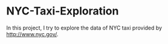 # NYC-Taxi-Exploration
In this project, I try to explore the data of NYC taxi provided by http://www.nyc.gov/.
